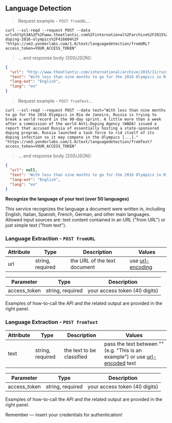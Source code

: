 ## Language Detection 

> Request example - `POST fromURL`...


```shell
curl --ssl-reqd --request POST --data url=http%3A%2F%2Fwww.theatlantic.com%2Finternational%2Farchive%2F2015%2F11%2Frussia-doping-2016-olympics%2F416604%2F "https://vm3.yonderlabs.com/1.0/text/languagedetection/fromURL?access_token=YOUR_ACCESS_TOKEN"
```
> ... and response body (200/JSON):

```json
{
  "url": "http://www.theatlantic.com/international/archive/2015/11/russia-doping-2016-olympics/416604/", 
  "text": "With less than nine months to go for the 2016 Olympics in Rio de Janeiro, Russia is trying to break a world record in the 90-day sprint. A little more than a week after a commission of the World Anti-Doping Agency (WADA) issued a report that accused Russia of essentially hosting a state-sponsored doping program, Russia launched a task force to rid itself of its doping infection so it may compete in the Olympics [...].", 
  "lang-ext": "English", 
  "lang": "en"
}
```


> Request example - `POST fromText`...

```shell
curl --ssl-reqd --request POST --data text="With less than nine months to go for the 2016 Olympics in Rio de Janeiro, Russia is trying to break a world record in the 90-day sprint. A little more than a week after a commission of the world Anti-Doping Agency (WADA) issued a report that accused Russia of essentially hosting a state-sponsored doping program, Russia launched a task force to rid itself of its doping infection so it may compete in the Olympics [...]." "https://vm3.yonderlabs.com/1.0/text/languagedetection/fromText?access_token=YOUR_ACCESS_TOKEN"
```

> ... and response body (200/JSON):

```json
{
  "url": null, 
  "text": "With less than nine months to go for the 2016 Olympics in Rio de Janeiro, Russia is trying to break a world record in the 90-day sprint. A little more than a week after a commission of the world Anti-Doping Agency (WADA) issued a report that accused Russia of essentially hosting a state-sponsored doping program, Russia launched a task force to rid itself of its doping infection so it may compete in the Olympics [...].", 
  "lang-ext": "English", 
  "lang": "en"
}
```








**Recognize the language of your text (over 50 languages)**

This service recognizes the language a document were written in, including English, Italian, Spanish, French, German, and other main languages.
Allowed input sources are: text content contained in an URL ("from URL") or just simple text ("from text").


### Language Extraction - `POST fromURL`


Attribute | Type | Description | Values |
--------- | ------- | ----------- | ------ |
url | string, required | the URL of the text document | use [url-encoding](http://www.url-encode-decode.com/)|

Parameter | Type | Description | 
--------- | ------- | ----------- | 
access_token | string, required | your access token (40 digits) |

Examples of how-to-call the API and the related output are provided in the right panel.

### Language Extraction - `POST fromText`


Attribute | Type | Description | Values |
--------- | ------- | ----------- | ------ |
text | string, required | the text to be classified | pass the text between "" (e.g. "This is an example") or use [url-encoded](http://www.url-encode-decode.com/) text|

Parameter | Type | Description | 
--------- | ------- | ----------- | 
access_token | string, required | your access token (40 digits) |

Examples of how-to-call the API and the related output are provided in the right panel.

<aside class="success">
Remember — insert your credentials for authentication!
</aside>

      